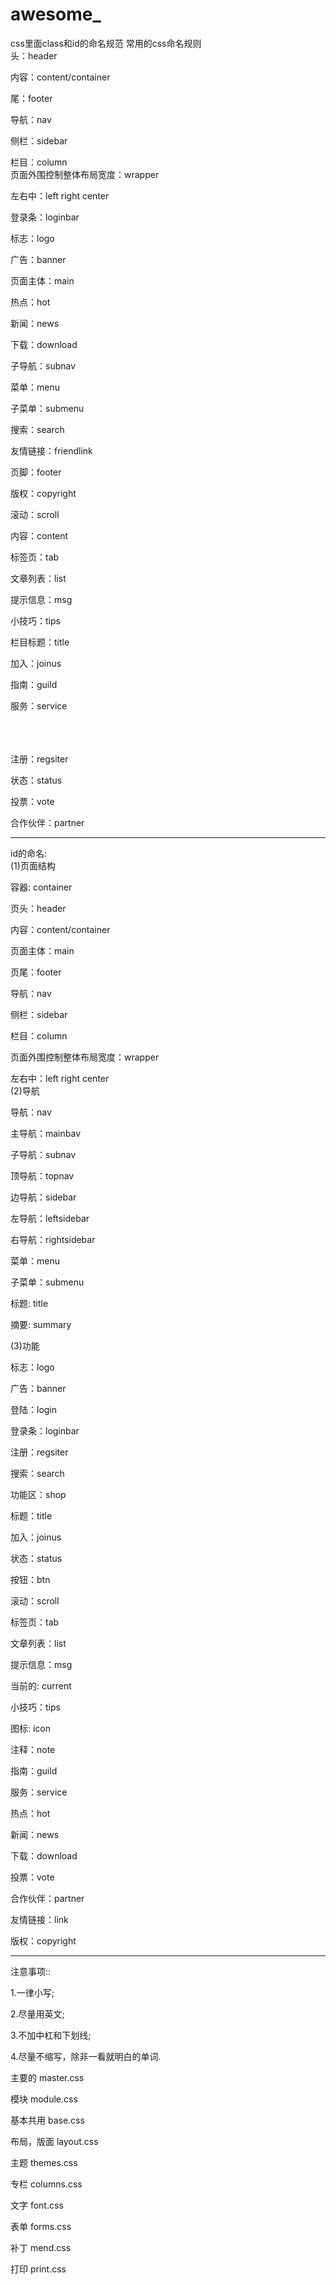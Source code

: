 # awesome_
css里面class和id的命名规范
常用的css命名规则  <br>
头：header <br>

内容：content/container <br>

尾：footer <br>

导航：nav <br>

侧栏：sidebar <br>

栏目：column <br>
页面外围控制整体布局宽度：wrapper <br>

左右中：left right center <br>

登录条：loginbar <br>

标志：logo <br>

广告：banner <br>

页面主体：main <br>

热点：hot <br>

新闻：news <br>

下载：download <br>

子导航：subnav <br>

菜单：menu <br>

子菜单：submenu <br>

搜索：search <br>

友情链接：friendlink <br>

页脚：footer <br>

版权：copyright <br>

滚动：scroll <br>

内容：content <br>

标签页：tab <br>

文章列表：list <br>

提示信息：msg <br>

小技巧：tips <br>

栏目标题：title <br>

加入：joinus <br>

指南：guild <br>

服务：service <br> <br> <br> <br>

注册：regsiter

状态：status

投票：vote

合作伙伴：partner <br>

----------------------------------------------------------------------------------------
id的命名:<br>
(1)页面结构 <br>

容器: container <br>

页头：header<br>

内容：content/container<br>

页面主体：main<br>

页尾：footer<br>

导航：nav<br>

侧栏：sidebar<br>

栏目：column<br>

页面外围控制整体布局宽度：wrapper<br>

左右中：left right center<br>
(2)导航 <br>

导航：nav <br>

主导航：mainbav<br>

子导航：subnav<br>

顶导航：topnav<br>

边导航：sidebar<br>

左导航：leftsidebar<br>

右导航：rightsidebar<br>

菜单：menu<br>

子菜单：submenu<br>

标题: title<br>

摘要: summary<br>

(3)功能 <br>

标志：logo <br>

广告：banner <br>

登陆：login <br>

登录条：loginbar <br>

注册：regsiter <br>

搜索：search <br>

功能区：shop <br>

标题：title <br>

加入：joinus <br>

状态：status <br>

按钮：btn <br>

滚动：scroll <br>

标签页：tab <br>

文章列表：list <br>

提示信息：msg <br>

当前的: current <br>

小技巧：tips <br>

图标: icon <br>

注释：note <br>

指南：guild <br>

服务：service <br>

热点：hot <br>

新闻：news <br>

下载：download <br>

投票：vote <br>

合作伙伴：partner <br>

友情链接：link <br>

版权：copyright <br>




---------------------------------------------------------------------------------------
注意事项::<br>

1.一律小写;<br>

2.尽量用英文;<br>

3.不加中杠和下划线;<br>

4.尽量不缩写，除非一看就明白的单词.<br>

主要的 master.css<br>

模块 module.css<br>

基本共用 base.css<br>

布局，版面 layout.css<br>

主题 themes.css<br>

专栏 columns.css<br>

文字 font.css<br>

表单 forms.css<br>

补丁 mend.css<br>

打印 print.css<br>
